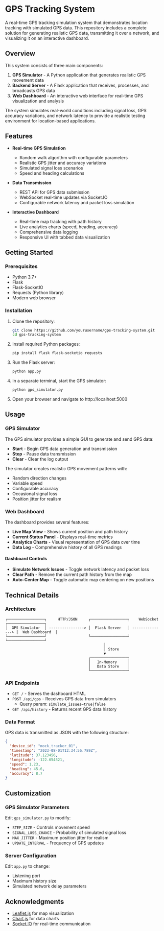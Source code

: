 # GPS Tracking System

A real-time GPS tracking simulation system that demonstrates location tracking with simulated GPS data. This repository includes a complete solution for generating realistic GPS data, transmitting it over a network, and visualizing it on an interactive dashboard.


## Overview

This system consists of three main components:

1. **GPS Simulator** - A Python application that generates realistic GPS movement data
2. **Backend Server** - A Flask application that receives, processes, and broadcasts GPS data
3. **Web Dashboard** - An interactive web interface for real-time GPS visualization and analysis

The system simulates real-world conditions including signal loss, GPS accuracy variations, and network latency to provide a realistic testing environment for location-based applications.

## Features

- **Real-time GPS Simulation**
  - Random walk algorithm with configurable parameters
  - Realistic GPS jitter and accuracy variations
  - Simulated signal loss scenarios
  - Speed and heading calculations

- **Data Transmission**
  - REST API for GPS data submission
  - WebSocket real-time updates via Socket.IO
  - Configurable network latency and packet loss simulation

- **Interactive Dashboard**
  - Real-time map tracking with path history
  - Live analytics charts (speed, heading, accuracy)
  - Comprehensive data logging
  - Responsive UI with tabbed data visualization

## Getting Started

### Prerequisites

- Python 3.7+
- Flask
- Flask-SocketIO
- Requests (Python library)
- Modern web browser

### Installation

1. Clone the repository:
   ```bash
   git clone https://github.com/yourusername/gps-tracking-system.git
   cd gps-tracking-system
   ```

2. Install required Python packages:
   ```bash
   pip install flask flask-socketio requests
   ```

3. Run the Flask server:
   ```bash
   python app.py
   ```

4. In a separate terminal, start the GPS simulator:
   ```bash
   python gps_simulator.py
   ```

5. Open your browser and navigate to http://localhost:5000

## Usage

### GPS Simulator

The GPS simulator provides a simple GUI to generate and send GPS data:

- **Start** - Begin GPS data generation and transmission
- **Stop** - Pause data transmission
- **Clear** - Clear the log output

The simulator creates realistic GPS movement patterns with:
- Random direction changes
- Variable speed
- Configurable accuracy
- Occasional signal loss
- Position jitter for realism

### Web Dashboard

The dashboard provides several features:

- **Live Map View** - Shows current position and path history
- **Current Status Panel** - Displays real-time metrics
- **Analytics Charts** - Visual representation of GPS data over time
- **Data Log** - Comprehensive history of all GPS readings

#### Dashboard Controls

- **Simulate Network Issues** - Toggle network latency and packet loss
- **Clear Path** - Remove the current path history from the map
- **Auto-Center Map** - Toggle automatic map centering on new positions

## Technical Details

### Architecture

```
┌─────────────────┐     HTTP/JSON     ┌─────────────────┐    WebSocket    ┌─────────────────┐
│  GPS Simulator  │ ----------------> │  Flask Server   │ ---------------> │  Web Dashboard  │
└─────────────────┘                   └─────────────────┘                  └─────────────────┘
                                             │
                                             │ Store
                                             ▼
                                      ┌─────────────────┐
                                      │   In-Memory     │
                                      │   Data Store    │
                                      └─────────────────┘
```

### API Endpoints

- `GET /` - Serves the dashboard HTML
- `POST /api/gps` - Receives GPS data from simulators
  - Query param: `simulate_issues=true|false`
- `GET /api/history` - Returns recent GPS data history

### Data Format

GPS data is transmitted as JSON with the following structure:

```json
{
  "device_id": "mock_tracker_01",
  "timestamp": "2023-08-01T12:34:56.789Z",
  "latitude": 37.123456,
  "longitude": -122.654321,
  "speed": 1.23,
  "heading": 45.6,
  "accuracy": 8.7
}
```

## Customization

### GPS Simulator Parameters

Edit `gps_simulator.py` to modify:
- `STEP_SIZE` - Controls movement speed
- `SIGNAL_LOSS_CHANCE` - Probability of simulated signal loss
- `MAX_JITTER` - Maximum position jitter for realism
- `UPDATE_INTERVAL` - Frequency of GPS updates

### Server Configuration

Edit `app.py` to change:
- Listening port
- Maximum history size
- Simulated network delay parameters

## Acknowledgments

- [Leaflet.js](https://leafletjs.com/) for map visualization
- [Chart.js](https://www.chartjs.org/) for data charts
- [Socket.IO](https://socket.io/) for real-time communication
